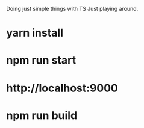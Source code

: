 Doing just simple things with TS
Just playing around.

# yarn install

# npm run start

# http://localhost:9000

# npm run build
